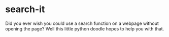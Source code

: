 # search-it
Did you ever wish you could use a search function on a webpage without opening the page? Well this little python doodle hopes to help you with that.
